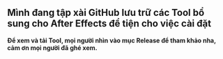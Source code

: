 Mình đang tập xài GitHub lưu trữ các Tool bổ sung cho After Effects để tiện cho việc cài đặt
-----
**Để xem và tải Tool, mọi người nhìn vào mục Release để tham khảo nha, cảm ơn mọi người đã ghé xem.**
